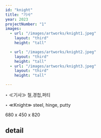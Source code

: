 ```yaml
---
id: "knight"
title: "기사"
year: 2023
projectNumber: "1"
images:
  - url: "/images/artworks/knight1.jpeg"
    layout: "third"
    height: "tall"

  - url: "/images/artworks/knight2.jpeg"
    layout: "third"
    height: "tall"
  - url: "/images/artworks/knight3.jpeg"
    layout: "third"
    height: "tall"

---
```


‣
≪기사≫
철,경첩,퍼티

‣
≪Knight≫
steel, hinge, putty

680 x 450 x 820

## detail
